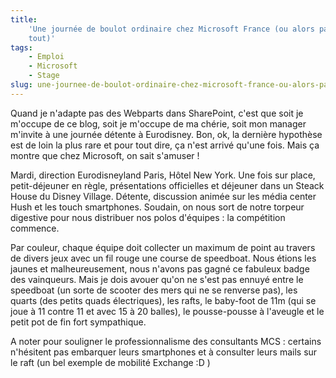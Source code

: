 ```yaml
---
title:
    'Une journée de boulot ordinaire chez Microsoft France (ou alors pas du
    tout)'
tags:
    - Emploi
    - Microsoft
    - Stage
slug: une-journee-de-boulot-ordinaire-chez-microsoft-france-ou-alors-pas-du-tout
---
```


Quand je n'adapte pas des Webparts dans SharePoint, c'est que soit je m'occupe
de ce blog, soit je m'occupe de ma chérie, soit mon manager m'invite à une
journée détente à Eurodisney. Bon, ok, la dernière hypothèse est de loin la plus
rare et pour tout dire, ça n'est arrivé qu'une fois. Mais ça montre que chez
Microsoft, on sait s'amuser !

Mardi, direction Eurodisneyland Paris, Hôtel New York. Une fois sur place,
petit-déjeuner en règle, présentations officielles et déjeuner dans un Steack
House du Disney Village. Détente, discussion animée sur les média center Hush et
les touch smartphones. Soudain, on nous sort de notre torpeur digestive pour
nous distribuer nos polos d'équipes : la compétition commence.

Par couleur, chaque équipe doit collecter un maximum de point au travers de
divers jeux avec un fil rouge une course de speedboat. Nous étions les jaunes et
malheureusement, nous n'avons pas gagné ce fabuleux badge des vainqueurs. Mais
je dois avouer qu'on ne s'est pas ennuyé entre le speedboat (un sorte de scooter
des mers qui ne se renverse pas), les quarts (des petits quads électriques), les
rafts, le baby-foot de 11m (qui se joue à 11 contre 11 et avec 15 à 20 balles),
le pousse-pousse à l'aveugle et le petit pot de fin fort sympathique.

A noter pour souligner le professionnalisme des consultants MCS : certains
n'hésitent pas embarquer leurs smartphones et à consulter leurs mails sur le
raft (un bel exemple de mobilité Exchange :D )
